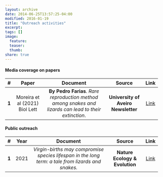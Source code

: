 ```yaml
---
layout: archive
date: 2014-06-25T13:57:25-04:00
modified: 2016-01-19
title: "Outreach activities"
excerpt:
tags: []
image:
  feature:
  teaser:
  thumb:
share: true
---
```


#### Media coverage on papers

| # | Paper | Document | Source | Link |
|:-:|:-:|:-:|:-:|:-:|
| **1** | Moreira et al (2021) Biol Lett | **By Pedro Farias**. *Rare reproduction method among snakes and lizards can lead to their extinction*. | **University of Aveiro Newsletter** | [Link](https://www.ua.pt/en/noticias/9/69000) |

#### Public outreach

| # | Year | Document | Source | Link |
|:-:|:-:|:-:|:-:|:-:|
| **1** | 2021 | *Virgin-births may compromise species lifespan in the long term: a tale from lizards and snakes.* | **Nature Ecology & Evolution** | [Link](https://go.nature.com/3f1dqtz) |
